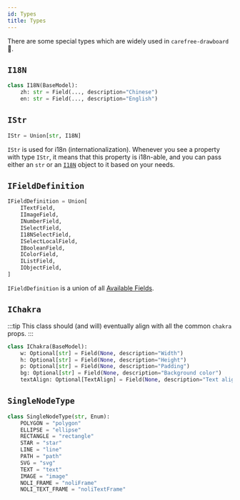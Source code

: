 ```yaml
---
id: Types
title: Types
---
```


There are some special types which are widely used in `carefree-drawboard` 🎨.

## `I18N`

```python title="cfdraw/parsers/noli.py"
class I18N(BaseModel):
    zh: str = Field(..., description="Chinese")
    en: str = Field(..., description="English")
```

## `IStr`

```python title="cfdraw/parsers/noli.py"
IStr = Union[str, I18N]
```

`IStr` is used for i18n (internationalization). Whenever you see a property with type `IStr`, it means that this property is i18n-able, and you can pass either an `str` or an [`I18N`](#i18n) object to it based on your needs.

## `IFieldDefinition`

```python title="cfdraw/schema/fields.py"
IFieldDefinition = Union[
    ITextField,
    IImageField,
    INumberField,
    ISelectField,
    I18NSelectField,
    ISelectLocalField,
    IBooleanField,
    IColorField,
    IListField,
    IObjectField,
]
```

`IFieldDefinition` is a union of all [Available Fields](/docs/api-reference/IPluginInfo#available-fields).

## `IChakra`

:::tip
This class should (and will) eventually align with all the common `chakra` props.
:::

```python
class IChakra(BaseModel):
    w: Optional[str] = Field(None, description="Width")
    h: Optional[str] = Field(None, description="Height")
    p: Optional[str] = Field(None, description="Padding")
    bg: Optional[str] = Field(None, description="Background color")
    textAlign: Optional[TextAlign] = Field(None, description="Text align")
```

## `SingleNodeType`

```python title="cfdraw/parsers/noli.py"
class SingleNodeType(str, Enum):
    POLYGON = "polygon"
    ELLIPSE = "ellipse"
    RECTANGLE = "rectangle"
    STAR = "star"
    LINE = "line"
    PATH = "path"
    SVG = "svg"
    TEXT = "text"
    IMAGE = "image"
    NOLI_FRAME = "noliFrame"
    NOLI_TEXT_FRAME = "noliTextFrame"
```
